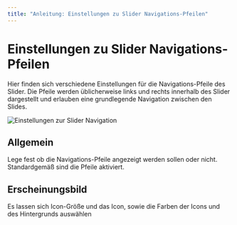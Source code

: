 ```yaml
---
title: "Anleitung: Einstellungen zu Slider Navigations-Pfeilen"
---
```


# Einstellungen zu Slider Navigations-Pfeilen
Hier finden sich verschiedene Einstellungen für die Navigations-Pfeile des Slider. Die Pfeile werden üblicherweise links und rechts innerhalb des Slider dargestellt und erlauben eine grundlegende Navigation zwischen den Slides.

<Image
    src="/screenshots/de/admin-cms-setting-arrows.png" 
    alt="Einstellungen zur Slider Navigation"
    :caption="true" />

## Allgemein
Lege fest ob die Navigations-Pfeile angezeigt werden sollen oder nicht. Standardgemäß sind die Pfeile aktiviert.

## Erscheinungsbild
Es lassen sich Icon-Größe und das Icon, sowie die Farben der Icons und des Hintergrunds auswählen